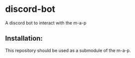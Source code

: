 # discord-bot
A discord bot to interact with the m-a-p

## Installation:

This repository should be used as a submodule of the m-a-p.
